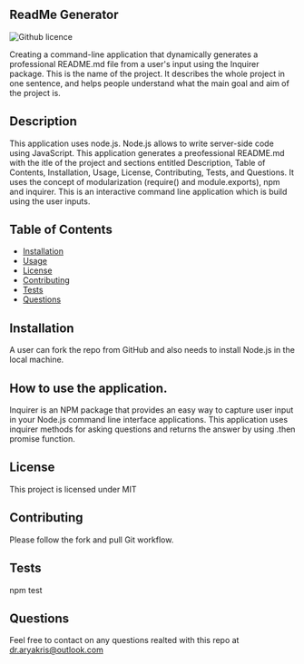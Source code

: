 ## ReadMe Generator
 ![Github licence](http://img.shields.io/badge/license-MIT-blue.svg)

Creating a command-line application that dynamically generates a professional README.md file from a user's input using the Inquirer package. 
This is the name of the project. It describes the whole project in one sentence, and helps people understand what the main goal and aim of the project is.


## Description

This application uses node.js. Node.js allows to write server-side code using JavaScript. This application generates a preofessional README.md with the itle of the project and sections entitled Description, Table of Contents, Installation, Usage, License, Contributing, Tests, and Questions. It uses the concept of modularization (require() and module.exports), npm and inquirer. This is an interactive command line application which is build using the user inputs. 

## Table of Contents 

  * [Installation](#installation)
  * [Usage](#usage)
  * [License](#license)
  * [Contributing](#contributing)
  * [Tests](#tests)
  * [Questions](#questions)


## Installation

 A user can fork the repo from GitHub and also needs to install Node.js in the local machine. 

## How to use the application. 

Inquirer is an NPM package that provides an easy way to capture user input in your Node.js command line interface applications. This application uses inquirer methods for asking questions and returns the answer by using .then promise function. 

## License 

This project is licensed under MIT



## Contributing

Please follow the fork and pull Git workflow. 

## Tests
npm test

## Questions

Feel free to contact on any questions realted with this repo at dr.aryakris@outlook.com